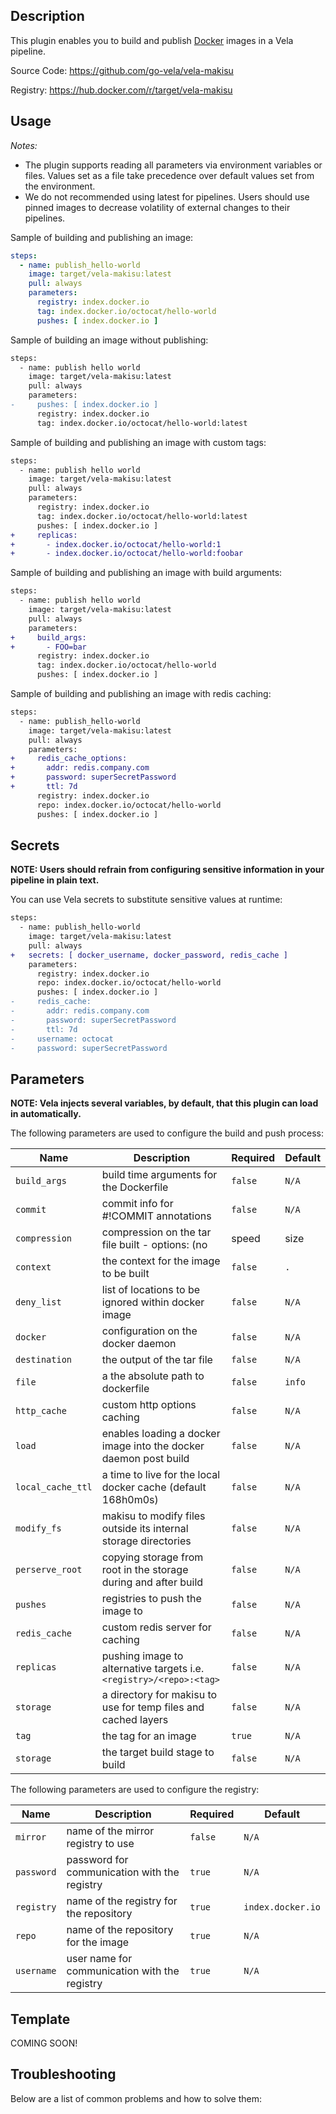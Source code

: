 ## Description

This plugin enables you to build and publish [Docker](https://www.docker.com/) images in a Vela pipeline.

Source Code: https://github.com/go-vela/vela-makisu

Registry: https://hub.docker.com/r/target/vela-makisu

## Usage

_Notes:_

* The plugin supports reading all parameters via environment variables or files. Values set as a file take precedence over default values set from the environment.
* We do not recommended using latest for pipelines. Users should use pinned images to decrease volatility of external changes to their pipelines. 

Sample of building and publishing an image:

```yaml
steps:
  - name: publish_hello-world
    image: target/vela-makisu:latest
    pull: always
    parameters:
      registry: index.docker.io
      tag: index.docker.io/octocat/hello-world
      pushes: [ index.docker.io ]
```

Sample of building an image without publishing:

```diff
steps:
  - name: publish hello world
    image: target/vela-makisu:latest
    pull: always
    parameters:
-     pushes: [ index.docker.io ]
      registry: index.docker.io
      tag: index.docker.io/octocat/hello-world:latest
```

Sample of building and publishing an image with custom tags:

```diff
steps:
  - name: publish hello world
    image: target/vela-makisu:latest
    pull: always
    parameters:
      registry: index.docker.io
      tag: index.docker.io/octocat/hello-world:latest
      pushes: [ index.docker.io ]
+     replicas:
+       - index.docker.io/octocat/hello-world:1
+       - index.docker.io/octocat/hello-world:foobar
```

Sample of building and publishing an image with build arguments:

```diff
steps:
  - name: publish hello world
    image: target/vela-makisu:latest
    pull: always
    parameters:
+     build_args:
+       - FOO=bar
      registry: index.docker.io
      tag: index.docker.io/octocat/hello-world
      pushes: [ index.docker.io ]
```

Sample of building and publishing an image with redis caching:

```diff
steps:
  - name: publish_hello-world
    image: target/vela-makisu:latest
    pull: always
    parameters:
+     redis_cache_options: 
+       addr: redis.company.com
+       password: superSecretPassword
+       ttl: 7d
      registry: index.docker.io
      repo: index.docker.io/octocat/hello-world
      pushes: [ index.docker.io ]
```

## Secrets

**NOTE: Users should refrain from configuring sensitive information in your pipeline in plain text.**

You can use Vela secrets to substitute sensitive values at runtime:

```diff
steps:
  - name: publish_hello-world
    image: target/vela-makisu:latest
    pull: always
+   secrets: [ docker_username, docker_password, redis_cache ]
    parameters:
      registry: index.docker.io
      repo: index.docker.io/octocat/hello-world
      pushes: [ index.docker.io ]
-     redis_cache: 
-       addr: redis.company.com
-       password: superSecretPassword
-       ttl: 7d      
-     username: octocat
-     password: superSecretPassword
```

## Parameters

**NOTE: Vela injects several variables, by default, that this plugin can load in automatically.**

The following parameters are used to configure the build and push process:

| Name              | Description                                                          | Required | Default |
| ----------------- | -------------------------------------------------------------------- | -------- | ------- |
| `build_args`      | build time arguments for the Dockerfile                              | `false`  | `N/A`   |
| `commit`          | commit info for #!COMMIT annotations                                 | `false`  | `N/A`   |
| `compression`     | compression on the tar file built - options: (no|speed|size|default) | `false`  | `N/A`   |
| `context`         | the context for the image to be built                                | `false`  | `.`     |
| `deny_list`       | list of locations to be ignored within docker image                  | `false`  | `N/A`   |
| `docker`          | configuration on the docker daemon                                   | `false`  | `N/A`   |
| `destination`     | the output of the tar file                                           | `false`  | `N/A`   |
| `file`            | a the absolute path to dockerfile                                    | `false`  | `info`  |
| `http_cache`      | custom http options caching                                          | `false`  | `N/A`   |
| `load`            | enables loading a docker image into the docker daemon post build     | `false`  | `N/A`   |
| `local_cache_ttl` | a time to live for the local docker cache (default 168h0m0s)         | `false`  | `N/A`   |
| `modify_fs`       | makisu to modify files outside its internal storage directories      | `false`  | `N/A`   |
| `perserve_root`   | copying storage from root in the storage during and after build      | `false`  | `N/A`   |
| `pushes`          | registries to push the image to                                      | `false`  | `N/A`   |
| `redis_cache`     | custom redis server for caching                                      | `false`  | `N/A`   |
| `replicas`        | pushing image to alternative targets i.e. `<registry>/<repo>:<tag>`  | `false`  | `N/A`   |
| `storage`         | a directory for makisu to use for temp files and cached layers       | `false`  | `N/A`   |
| `tag`             | the tag for an image                                                 | `true`   | `N/A`   |
| `storage`         | the target build stage to build                                      | `false`  | `N/A`   |

The following parameters are used to configure the registry:

| Name            | Description                                                        | Required | Default           |
| --------------- | ------------------------------------------------------------------ | -------- | ----------------- |
| `mirror`        | name of the mirror registry to use                                 | `false`  | `N/A`             |
| `password`      | password for communication with the registry                       | `true`   | `N/A`             |
| `registry`      | name of the registry for the repository                            | `true`   | `index.docker.io` |
| `repo`          | name of the repository for the image                               | `true`   | `N/A`             |
| `username`      | user name for communication with the registry                      | `true`   | `N/A`             |

## Template

COMING SOON!

## Troubleshooting

Below are a list of common problems and how to solve them:
